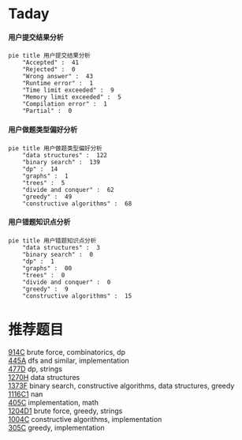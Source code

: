 # Taday

<!-- tabs:start -->



#### **用户提交结果分析**

```mermaid
pie title 用户提交结果分析
    "Accepted" :  41
    "Rejected" :  0
    "Wrong answer" :  43
    "Runtime error" :  1
    "Time limit exceeded" :  9
    "Memory limit exceeded" :  5
    "Compilation error" :  1
    "Partial" :  0
```

#### **用户做题类型偏好分析**

```mermaid
pie title 用户做题类型偏好分析
    "data structures" :  122
    "binary search" :  139
    "dp" :  14
    "graphs" :  1
    "trees" :  5
    "divide and conquer" :  62
    "greedy" :  49
    "constructive algorithms" :  68
```
#### **用户错题知识点分析**

```mermaid
pie title 用户错题知识点分析
    "data structures" :  3
    "binary search" :  0
    "dp" :  1
    "graphs" :  00
    "trees" :  0
    "divide and conquer" :  0
    "greedy" :  9
    "constructive algorithms" :  15
```



<!-- tabs:end -->
# 推荐题目
[914C](https://codeforces.com/contest/914/problem/C)		brute force,
                        combinatorics,
                        dp		  
[445A](https://codeforces.com/contest/445/problem/A)		dfs and similar,
                        implementation		  
[477D](https://codeforces.com/contest/477/problem/D)		dp,
                        strings		  
[1270H](https://codeforces.com/contest/1270/problem/H)		data structures		  
[1373F](https://codeforces.com/contest/1373/problem/F)		binary search,
                        constructive algorithms,
                        data structures,
                        greedy		  
[1116C1](https://codeforces.com/contest/1116C/problem/1)		nan		  
[405C](https://codeforces.com/contest/405/problem/C)		implementation,
                        math		  
[1204D1](https://codeforces.com/contest/1204D/problem/1)		brute force,
                        greedy,
                        strings		  
[1004C](https://codeforces.com/contest/1004/problem/C)		constructive algorithms,
                        implementation		  
[305C](https://codeforces.com/contest/305/problem/C)		greedy,
                        implementation		  

